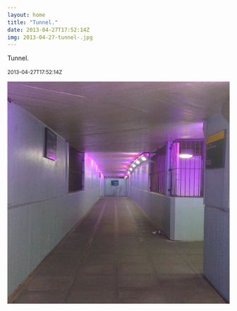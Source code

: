 ```yaml
---
layout: home
title: "Tunnel."
date: 2013-04-27T17:52:14Z
img: 2013-04-27-tunnel-.jpg
---
```


Tunnel.

<small>2013-04-27T17:52:14Z</small>

![Tunnel.](2013-04-27-tunnel-.jpg)
